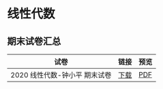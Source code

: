 # 线性代数



## 期末试卷汇总

| 试卷                          | 链接                                                         | 预览                                                         |
| ----------------------------- | ------------------------------------------------------------ | ------------------------------------------------------------ |
| 2020 线性代数-钟小平 期末试卷 | <a href="/data/major/CMCE-线性代数/[期末试卷]线性代数-钟小品-2020.docx" target="_blank">下载</a> | <a href="/data/major/CMCE-线性代数/[期末试卷]线性代数-钟小品-2020.pdf" target="_blank">PDF</a> |


